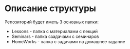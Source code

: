# Описание структуры

Репозиторий будет иметь 3 основных папки:
* Lessons - папка с материалами с лекций
* Seminars - папка сзадачами с семинаров
* HomeWorks - папка с задачами на домашнее задание